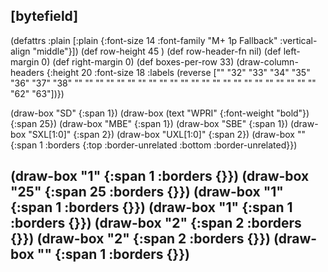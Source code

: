 ## [bytefield]

(defattrs :plain [:plain {:font-size 14 :font-family "M+ 1p Fallback" :vertical-align "middle"}])
(def row-height 45 )
(def row-header-fn nil)
(def left-margin 0)
(def right-margin 0)
(def boxes-per-row 33)
(draw-column-headers {:height 20 :font-size 18 :labels (reverse ["" "32" "33" "34" "35" "36" "37" "38" "" "" "" "" "" "" "" "" "" "" "" "" "" "" "" "" "" "" "" "" "" "" "" "62" "63"])})

(draw-box "SD" {:span 1})
(draw-box (text "WPRI" {:font-weight "bold"}) {:span 25})
(draw-box "MBE" {:span 1})
(draw-box "SBE" {:span 1})
(draw-box "SXL[1:0]" {:span 2})
(draw-box "UXL[1:0]" {:span 2})
(draw-box "" {:span 1 :borders {:top :border-unrelated :bottom :border-unrelated}})

(draw-box "1" {:span 1 :borders {}})
(draw-box "25" {:span 25 :borders {}})
(draw-box "1" {:span 1 :borders {}})
(draw-box "1" {:span 1 :borders {}})
(draw-box "2" {:span 2 :borders {}})
(draw-box "2" {:span 2 :borders {}})
(draw-box "" {:span 1 :borders {}})
--------------------------------------------------------------------------------------
